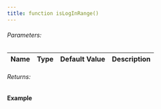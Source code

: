 ```yaml
---
title: function isLogInRange()
---
```


###### Parameters:

| Name | Type | Default Value | Description |
| ---- | ---- | ------------- | ----------- |

###### Returns:


#### Example
